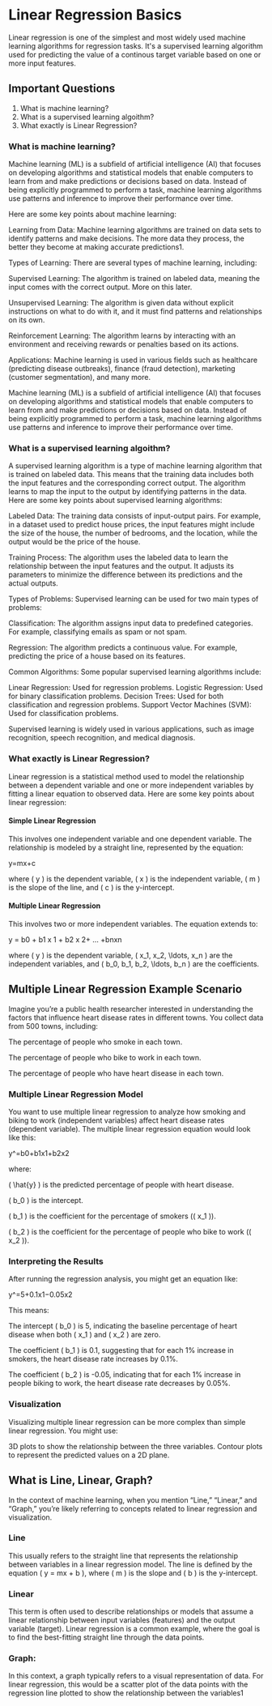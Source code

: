 # Linear Regression Basics

Linear regression is one of the simplest and most widely used machine learning algorithms for regression tasks. It's a supervised learning algorithm used for predicting the value of a continous target variable based on one or more input features.

## Important Questions

1. What is machine learning?
2. What is a supervised learning algoithm?
3. What exactly is Linear Regression?

### What is machine learning?

Machine learning (ML) is a subfield of artificial intelligence (AI) that focuses on developing algorithms and statistical models that enable computers to learn from and make predictions or decisions based on data. Instead of being explicitly programmed to perform a task, machine learning algorithms use patterns and inference to improve their performance over time.

Here are some key points about machine learning:

Learning from Data: Machine learning algorithms are trained on data sets to identify patterns and make decisions. The more data they process, the better they become at making accurate predictions1.

Types of Learning: There are several types of machine learning, including:

Supervised Learning: The algorithm is trained on labeled data, meaning the input comes with the correct output. More on this later.

Unsupervised Learning: The algorithm is given data without explicit instructions on what to do with it, and it must find patterns and relationships on its own.

Reinforcement Learning: The algorithm learns by interacting with an environment and receiving rewards or penalties based on its actions.

Applications: Machine learning is used in various fields such as healthcare (predicting disease outbreaks), finance (fraud detection), marketing (customer segmentation), and many more.

Machine learning (ML) is a subfield of artificial intelligence (AI) that focuses on developing algorithms and statistical models that enable computers to learn from and make predictions or decisions based on data. Instead of being explicitly programmed to perform a task, machine learning algorithms use patterns and inference to improve their performance over time.

### What is a supervised learning algoithm?

A supervised learning algorithm is a type of machine learning algorithm that is trained on labeled data. This means that the training data includes both the input features and the corresponding correct output. The algorithm learns to map the input to the output by identifying patterns in the data. Here are some key points about supervised learning algorithms:

Labeled Data: The training data consists of input-output pairs. For example, in a dataset used to predict house prices, the input features might include the size of the house, the number of bedrooms, and the location, while the output would be the price of the house.

Training Process: The algorithm uses the labeled data to learn the relationship between the input features and the output. It adjusts its parameters to minimize the difference between its predictions and the actual outputs.

Types of Problems: Supervised learning can be used for two main types of problems:

Classification: The algorithm assigns input data to predefined categories. For example, classifying emails as spam or not spam.

Regression: The algorithm predicts a continuous value. For 
example, predicting the price of a house based on its features.

Common Algorithms: Some popular supervised learning algorithms include:

Linear Regression: Used for regression problems.
Logistic Regression: Used for binary classification problems.
Decision Trees: Used for both classification and regression problems.
Support Vector Machines (SVM): Used for classification problems.

Supervised learning is widely used in various applications, such as image recognition, speech recognition, and medical diagnosis.

### What exactly is Linear Regression?

Linear regression is a statistical method used to model the relationship between a dependent variable and one or more independent variables by fitting a linear equation to observed data. Here are some key points about linear regression:

#### Simple Linear Regression 

This involves one independent variable and one dependent variable. The relationship is modeled by a straight line, represented by the equation:

y=mx+c

where ( y ) is the dependent variable, ( x ) is the independent variable, ( m ) is the slope of the line, and ( c ) is the y-intercept.

#### Multiple Linear Regression 

This involves two or more independent variables. The equation extends to:

y = b0 ​+ b1 ​x 1 ​+ b2 ​x 2​+ … +bn​xn​

where ( y ) is the dependent variable, ( x_1, x_2, \ldots, x_n ) are the independent variables, and ( b_0, b_1, b_2, \ldots, b_n ) are the coefficients.

## Multiple Linear Regression Example Scenario

Imagine you’re a public health researcher interested in understanding the factors that influence heart disease rates in different towns. You collect data from 500 towns, including:

The percentage of people who smoke in each town.

The percentage of people who bike to work in each town.

The percentage of people who have heart disease in each town.

### Multiple Linear Regression Model

You want to use multiple linear regression to analyze how smoking and biking to work (independent variables) affect heart disease rates (dependent variable).
The multiple linear regression equation would look like this:

y^​=b0​+b1​x1​+b2​x2​

where:

( \hat{y} ) is the predicted percentage of people with heart disease.

( b_0 ) is the intercept.

( b_1 ) is the coefficient for the percentage of smokers (( x_1 )).

( b_2 ) is the coefficient for the percentage of people who bike to work (( x_2 )).

### Interpreting the Results

After running the regression analysis, you might get an equation like:

y^​=5+0.1x1​−0.05x2​

This means:

The intercept ( b_0 ) is 5, indicating the baseline percentage of heart disease when both ( x_1 ) and ( x_2 ) are zero.

The coefficient ( b_1 ) is 0.1, suggesting that for each 1% increase in smokers, the heart disease rate increases by 0.1%.

The coefficient ( b_2 ) is -0.05, indicating that for each 1% increase in people biking to work, the heart disease rate decreases by 0.05%.

### Visualization

Visualizing multiple linear regression can be more complex than simple linear regression. You might use:

3D plots to show the relationship between the three variables.
Contour plots to represent the predicted values on a 2D plane.

## What is Line, Linear, Graph?

In the context of machine learning, when you mention “Line,” “Linear,” and “Graph,” you’re likely referring to concepts related to linear regression and visualization.

### Line 

This usually refers to the straight line that represents the relationship between variables in a linear regression model. The line is defined by the equation ( y = mx + b ), where ( m ) is the slope and ( b ) is the y-intercept.

### Linear

This term is often used to describe relationships or models that assume a linear relationship between input variables (features) and the output variable (target). Linear regression is a common example, where the goal is to find the best-fitting straight line through the data points.

### Graph: 

In this context, a graph typically refers to a visual representation of data. For linear regression, this would be a scatter plot of the data points with the regression line plotted to show the relationship between the variables1